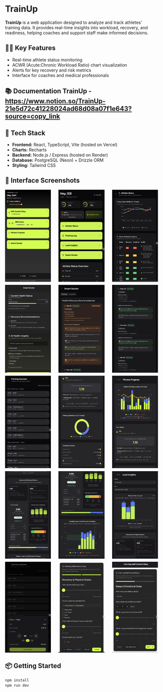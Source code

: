 # TrainUp

**TrainUp** is a web application designed to analyze and track athletes' training data. It provides real-time insights into workload, recovery, and readiness, helping coaches and support staff make informed decisions.

## 🏋️‍♀️ Key Features

- Real-time athlete status monitoring
- ACWR (Acute:Chronic Workload Ratio) chart visualization
- Alerts for key recovery and risk metrics
- Interface for coaches and medical professionals

## 📚 Documentation TrainUp - https://www.notion.so/TrainUp-21e5d72c41228024ad68d08a07f1e643?source=copy_link 

## 🚀 Tech Stack

- **Frontend:** React, TypeScript, Vite (hosted on Vercel)
- **Charts:** Recharts
- **Backend:** Node.js / Express (hosted on Render)
- **Database:** PostgreSQL (Neon) + Drizzle ORM
- **Styling:** Tailwind CSS

## 📸 Interface Screenshots

<div style="display: flex; flex-wrap: wrap; gap: 10px; justify-content: space-between;">

<img src="assets/Athlet%20main%20interface.png" alt="Athlete main interface" width="30%"/>
<img src="assets/coach%20main%20interface.png" alt="Coach main interface" width="30%"/>
<img src="assets/Athlet%20status.png" alt="Athlete status" width="30%"/>

<img src="assets/Smart%20doctor%20(athlet%20interface).png" alt="Smart doctor (athlet interface)" width="30%"/>
<img src="assets/Smart%20doctor(coach%20interface)1.png" alt="Smart doctor (coach interface)1" width="30%"/>
<img src="assets/Smart%20doctor(coach%20interface)2.png" alt="Smart doctor (coach interface)2" width="30%"/>

<img src="assets/Training%20log.png" alt="Training log" width="30%"/>
<img src="assets/Fitness%20progress.png" alt="Fitness progress" width="30%"/>
<img src="assets/Fitness%20Progress%20(athlet%20interface).png" alt="Fitness Progress (athlet interface)" width="30%"/>

<img src="assets/key%20metrics.png" alt="Key metrics" width="30%"/>
<img src="assets/ACWR%20loading.png" alt="ACWR loading" width="30%"/>
<img src="assets/Load%20insights.png" alt="Load insights" width="30%"/>

<img src="assets/sessoin%20duration.png" alt="Sessoin duration" width="30%"/>
<img src="assets/self-control%20diary1.png" alt="Self-control diary1" width="30%"/>
<img src="assets/self-control%20diary2.png" alt="Self-control diary2" width="30%"/>

</div>

## 📦 Getting Started

```bash
npm install
npm run dev
